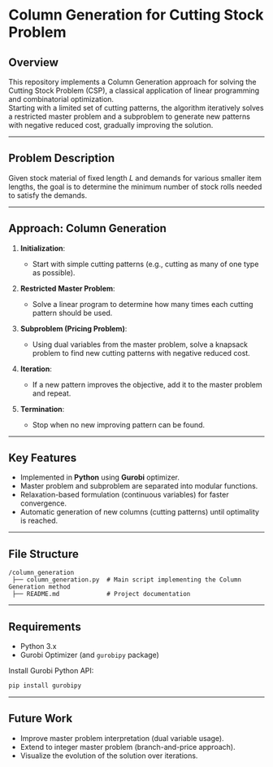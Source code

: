 # Column Generation for Cutting Stock Problem

## Overview

This repository implements a Column Generation approach for solving the Cutting Stock Problem (CSP), a classical application of linear programming and combinatorial optimization.  
Starting with a limited set of cutting patterns, the algorithm iteratively solves a restricted master problem and a subproblem to generate new patterns with negative reduced cost, gradually improving the solution.

---

## Problem Description

Given stock material of fixed length $L$ and demands for various smaller item lengths, the goal is to determine the minimum number of stock rolls needed to satisfy the demands.

---

## Approach: Column Generation

1. **Initialization**:  
   - Start with simple cutting patterns (e.g., cutting as many of one type as possible).

2. **Restricted Master Problem**:  
   - Solve a linear program to determine how many times each cutting pattern should be used.

3. **Subproblem (Pricing Problem)**:  
   - Using dual variables from the master problem, solve a knapsack problem to find new cutting patterns with negative reduced cost.

4. **Iteration**:  
   - If a new pattern improves the objective, add it to the master problem and repeat.

5. **Termination**:  
   - Stop when no new improving pattern can be found.

---

## Key Features

- Implemented in **Python** using **Gurobi** optimizer.
- Master problem and subproblem are separated into modular functions.
- Relaxation-based formulation (continuous variables) for faster convergence.
- Automatic generation of new columns (cutting patterns) until optimality is reached.

---

## File Structure

```
/column_generation
 ├── column_generation.py  # Main script implementing the Column Generation method
 ├── README.md             # Project documentation
```

---

## Requirements

- Python 3.x
- Gurobi Optimizer (and `gurobipy` package)

Install Gurobi Python API:
```bash
pip install gurobipy
```

---

## Future Work

- Improve master problem interpretation (dual variable usage).
- Extend to integer master problem (branch-and-price approach).
- Visualize the evolution of the solution over iterations.


